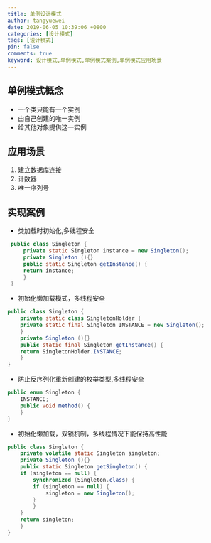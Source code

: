 ```yaml
---
title: 单例设计模式
author: tangyuewei
date: 2019-06-05 10:39:06 +0800
categories: [设计模式]
tags: [设计模式]
pin: false
comments: true
keyword: 设计模式,单例模式,单例模式案例,单例模式应用场景
---
```


## 单例模式概念
- 一个类只能有一个实例
- 由自己创建的唯一实例
- 给其他对象提供这一实例
## 应用场景
1. 建立数据库连接
2. 计数器
3. 唯一序列号
## 实现案例
- 类加载时初始化,多线程安全
```java
 public class Singleton {
     private static Singleton instance = new Singleton();
     private Singleton (){}
     public static Singleton getInstance() {
     return instance;
     }
 }
```
- 初始化懒加载模式，多线程安全
```java
public class Singleton {
    private static class SingletonHolder {
    private static final Singleton INSTANCE = new Singleton();
    }
    private Singleton (){}
    public static final Singleton getInstance() {
    return SingletonHolder.INSTANCE;
    }
}
```
- 防止反序列化重新创建的枚举类型,多线程安全
```java
public enum Singleton {
    INSTANCE;
    public void method() {
    }
}
```
- 初始化懒加载，双锁机制，多线程情况下能保持高性能
```java
public class Singleton {
    private volatile static Singleton singleton;
    private Singleton (){}
    public static Singleton getSingleton() {
    if (singleton == null) {
        synchronized (Singleton.class) {
        if (singleton == null) {
            singleton = new Singleton();
        }
        }
    }
    return singleton;
    }
}
```
